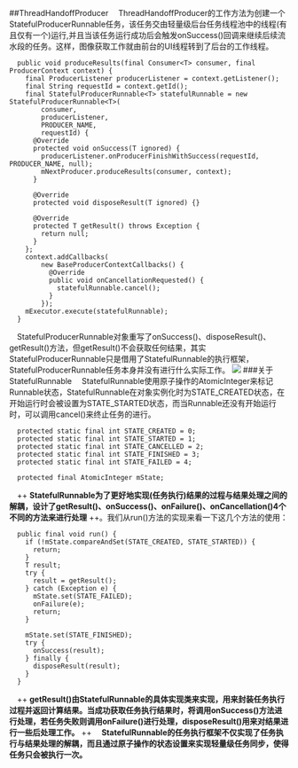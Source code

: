 ##ThreadHandoffProducer
&#8195;ThreadHandoffProducer的工作方法为创建一个StatefulProducerRunnable任务，该任务交由轻量级后台任务线程池中的线程(有且仅有一个)运行,并且当该任务运行成功后会触发onSuccess()回调来继续后续流水段的任务。这样，图像获取工作就由前台的UI线程转到了后台的工作线程。
```
  public void produceResults(final Consumer<T> consumer, final ProducerContext context) {
    final ProducerListener producerListener = context.getListener();
    final String requestId = context.getId();
    final StatefulProducerRunnable<T> statefulRunnable = new StatefulProducerRunnable<T>(
        consumer,
        producerListener,
        PRODUCER_NAME,
        requestId) {
      @Override
      protected void onSuccess(T ignored) {
        producerListener.onProducerFinishWithSuccess(requestId, PRODUCER_NAME, null);
        mNextProducer.produceResults(consumer, context);
      }

      @Override
      protected void disposeResult(T ignored) {}

      @Override
      protected T getResult() throws Exception {
        return null;
      }
    };
    context.addCallbacks(
        new BaseProducerContextCallbacks() {
          @Override
          public void onCancellationRequested() {
            statefulRunnable.cancel();
          }
        });
    mExecutor.execute(statefulRunnable);
  }
```
&#8195;StatefulProducerRunnable对象重写了onSuccess()、disposeResult()、getResult()方法，但getResult()不会获取任何结果，其实StatefulProducerRunnable只是借用了StatefulRunnable的执行框架，StatefulProducerRunnable任务本身并没有进行什么实际工作。
![](https://github.com/icemoonlol/fresco-research-stuff/blob/master/main-stuff/img/ThreadHandoff.png)
###关于StatefulRunnable
&#8195;StatefulRunnable使用原子操作的AtomicInteger来标记Runnable状态，StatefulRunnable在对象实例化时为STATE_CREATED状态，在开始运行时会被设置为STATE_STARTED状态，而当Runnable还没有开始运行时，可以调用cancel()来终止任务的进行。
```
  protected static final int STATE_CREATED = 0;
  protected static final int STATE_STARTED = 1;
  protected static final int STATE_CANCELLED = 2;
  protected static final int STATE_FINISHED = 3;
  protected static final int STATE_FAILED = 4;

  protected final AtomicInteger mState;
```   
&#8195;++ **StatefulRunnable为了更好地实现(任务执行)结果的过程与结果处理之间的解耦，设计了getResult()、onSuccess()、onFailure()、onCancellation()4个不同的方法来进行处理** ++。我们从run()方法的实现来看一下这几个方法的使用：
```
  public final void run() {
    if (!mState.compareAndSet(STATE_CREATED, STATE_STARTED)) {
      return;
    }
    T result;
    try {
      result = getResult();
    } catch (Exception e) {
      mState.set(STATE_FAILED);
      onFailure(e);
      return;
    }

    mState.set(STATE_FINISHED);
    try {
      onSuccess(result);
    } finally {
      disposeResult(result);
    }
  }
```   
&#8195;++ **getResult()由StatefulRunnable的具体实现类来实现，用来封装任务执行过程并返回计算结果。当成功获取任务执行结果时，将调用onSuccess()方法进行处理，若任务失败则调用onFailure()进行处理，disposeResult()用来对结果进行一些后处理工作。** ++ 
&#8195;**StatefulRunnable的任务执行框架不仅实现了任务执行与结果处理的解耦，而且通过原子操作的状态设置来实现轻量级任务同步，使得任务只会被执行一次。**
